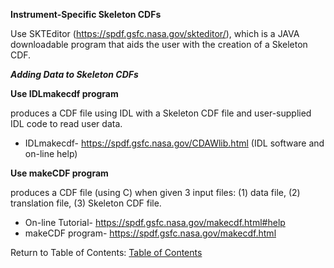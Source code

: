 **Instrument-Specific Skeleton CDFs**

Use SKTEditor (https://spdf.gsfc.nasa.gov/skteditor/), which is a JAVA downloadable program that aids the user with the creation of a Skeleton CDF.

***Adding Data to Skeleton CDFs***

**Use IDLmakecdf program**

produces a CDF file using IDL with a Skeleton CDF file and user-supplied IDL code to read user data.

- IDLmakecdf- https://spdf.gsfc.nasa.gov/CDAWlib.html (IDL software and on-line help)

**Use makeCDF program**

produces a CDF file (using C) when given 3 input files: (1) data file, (2) translation file, (3) Skeleton CDF file.
- On-line Tutorial- https://spdf.gsfc.nasa.gov/makecdf.html#help
- makeCDF program- https://spdf.gsfc.nasa.gov/makecdf.html

Return to Table of Contents: [Table of Contents](00_Table_of_Contents.md)
